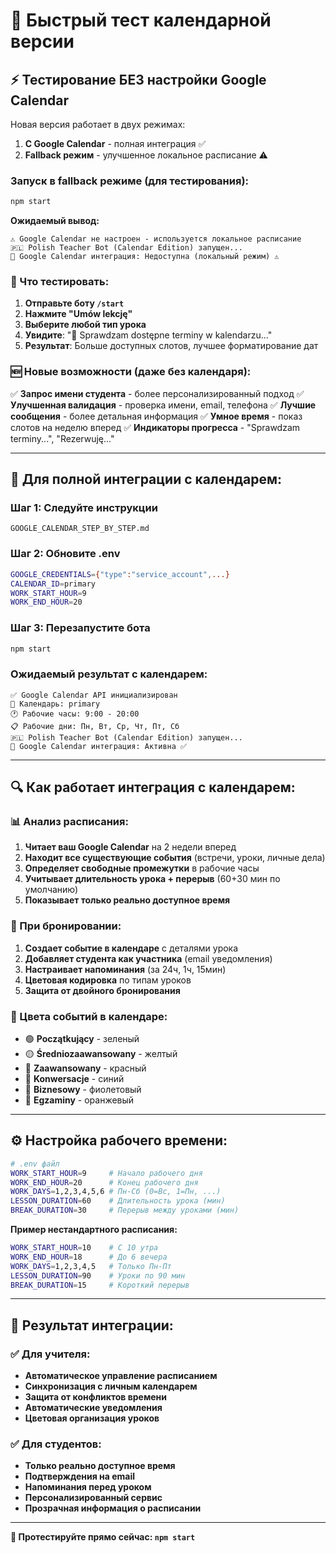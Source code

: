 # 🚀 Быстрый тест календарной версии

## ⚡ Тестирование БЕЗ настройки Google Calendar

Новая версия работает в двух режимах:
1. **С Google Calendar** - полная интеграция ✅
2. **Fallback режим** - улучшенное локальное расписание ⚠️

### Запуск в fallback режиме (для тестирования):

```bash
npm start
```

**Ожидаемый вывод:**
```
⚠️ Google Calendar не настроен - используется локальное расписание
🇵🇱 Polish Teacher Bot (Calendar Edition) запущен...
📅 Google Calendar интеграция: Недоступна (локальный режим) ⚠️
```

### 🎯 Что тестировать:

1. **Отправьте боту `/start`**
2. **Нажмите "Umów lekcję"**
3. **Выберите любой тип урока**
4. **Увидите**: "🔄 Sprawdzam dostępne terminy w kalendarzu..."
5. **Результат**: Больше доступных слотов, лучшее форматирование дат

### 🆕 Новые возможности (даже без календаря):

✅ **Запрос имени студента** - более персонализированный подход
✅ **Улучшенная валидация** - проверка имени, email, телефона
✅ **Лучшие сообщения** - более детальная информация
✅ **Умное время** - показ слотов на неделю вперед
✅ **Индикаторы прогресса** - "Sprawdzam terminy...", "Rezerwuję..."

---

## 📅 Для полной интеграции с календарем:

### Шаг 1: Следуйте инструкции
```
GOOGLE_CALENDAR_STEP_BY_STEP.md
```

### Шаг 2: Обновите .env
```bash
GOOGLE_CREDENTIALS={"type":"service_account",...}
CALENDAR_ID=primary
WORK_START_HOUR=9
WORK_END_HOUR=20
```

### Шаг 3: Перезапустите бота
```bash
npm start
```

### Ожидаемый результат с календарем:
```
✅ Google Calendar API инициализирован
📅 Календарь: primary
🕐 Рабочие часы: 9:00 - 20:00
📋 Рабочие дни: Пн, Вт, Ср, Чт, Пт, Сб
🇵🇱 Polish Teacher Bot (Calendar Edition) запущен...
📅 Google Calendar интеграция: Активна ✅
```

---

## 🔍 Как работает интеграция с календарем:

### 📊 Анализ расписания:
1. **Читает ваш Google Calendar** на 2 недели вперед
2. **Находит все существующие события** (встречи, уроки, личные дела)
3. **Определяет свободные промежутки** в рабочие часы
4. **Учитывает длительность урока + перерыв** (60+30 мин по умолчанию)
5. **Показывает только реально доступное время**

### 📅 При бронировании:
1. **Создает событие в календаре** с деталями урока
2. **Добавляет студента как участника** (email уведомления)
3. **Настраивает напоминания** (за 24ч, 1ч, 15мин)
4. **Цветовая кодировка** по типам уроков
5. **Защита от двойного бронирования**

### 🎨 Цвета событий в календаре:
- 🟢 **Początkujący** - зеленый
- 🟡 **Średniozaawansowany** - желтый  
- 🔴 **Zaawansowany** - красный
- 💬 **Konwersacje** - синий
- 💼 **Biznesowy** - фиолетовый
- 📝 **Egzaminy** - оранжевый

---

## ⚙️ Настройка рабочего времени:

```bash
# .env файл
WORK_START_HOUR=9     # Начало рабочего дня
WORK_END_HOUR=20      # Конец рабочего дня
WORK_DAYS=1,2,3,4,5,6 # Пн-Сб (0=Вс, 1=Пн, ...)
LESSON_DURATION=60    # Длительность урока (мин)
BREAK_DURATION=30     # Перерыв между уроками (мин)
```

**Пример нестандартного расписания:**
```bash
WORK_START_HOUR=10    # С 10 утра
WORK_END_HOUR=18      # До 6 вечера
WORK_DAYS=1,2,3,4,5   # Только Пн-Пт
LESSON_DURATION=90    # Уроки по 90 мин
BREAK_DURATION=15     # Короткий перерыв
```

---

## 🎯 Результат интеграции:

### ✅ Для учителя:
- **Автоматическое управление расписанием**
- **Синхронизация с личным календарем**
- **Защита от конфликтов времени**
- **Автоматические уведомления**
- **Цветовая организация уроков**

### ✅ Для студентов:
- **Только реально доступное время**
- **Подтверждения на email**
- **Напоминания перед уроком**
- **Персонализированный сервис**
- **Прозрачная информация о расписании**

---

**🚀 Протестируйте прямо сейчас: `npm start`**
